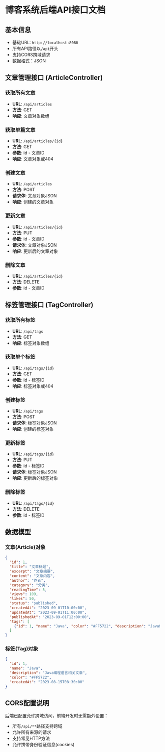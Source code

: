 # 博客系统后端API接口文档

## 基本信息
- 基础URL: `http://localhost:8080`
- 所有API路径以`/api`开头
- 支持CORS跨域请求
- 数据格式：JSON

## 文章管理接口 (ArticleController)

### 获取所有文章
- **URL**: `/api/articles`
- **方法**: GET
- **响应**: 文章对象数组

### 获取单篇文章
- **URL**: `/api/articles/{id}`
- **方法**: GET
- **参数**: id - 文章ID
- **响应**: 文章对象或404

### 创建文章
- **URL**: `/api/articles`
- **方法**: POST
- **请求体**: 文章对象JSON
- **响应**: 创建的文章对象

### 更新文章
- **URL**: `/api/articles/{id}`
- **方法**: PUT
- **参数**: id - 文章ID
- **请求体**: 文章对象JSON
- **响应**: 更新后的文章对象

### 删除文章
- **URL**: `/api/articles/{id}`
- **方法**: DELETE
- **参数**: id - 文章ID

## 标签管理接口 (TagController)

### 获取所有标签
- **URL**: `/api/tags`
- **方法**: GET
- **响应**: 标签对象数组

### 获取单个标签
- **URL**: `/api/tags/{id}`
- **方法**: GET
- **参数**: id - 标签ID
- **响应**: 标签对象或404

### 创建标签
- **URL**: `/api/tags`
- **方法**: POST
- **请求体**: 标签对象JSON
- **响应**: 创建的标签对象

### 更新标签
- **URL**: `/api/tags/{id}`
- **方法**: PUT
- **参数**: id - 标签ID
- **请求体**: 标签对象JSON
- **响应**: 更新后的标签对象

### 删除标签
- **URL**: `/api/tags/{id}`
- **方法**: DELETE
- **参数**: id - 标签ID

## 数据模型

### 文章(Article)对象
```json
{
  "id": 1,
  "title": "文章标题",
  "excerpt": "文章摘要",
  "content": "文章内容",
  "author": "作者",
  "category": "分类",
  "readingTime": 5,
  "views": 100,
  "likes": 50,
  "status": "published",
  "createdAt": "2023-09-01T10:00:00",
  "updatedAt": "2023-09-01T11:00:00",
  "publishedAt": "2023-09-01T12:00:00",
  "tags": [
    {"id": 1, "name": "Java", "color": "#FF5722", "description": "Java编程"}
  ]
}
```

### 标签(Tag)对象
```json
{
  "id": 1,
  "name": "Java",
  "description": "Java编程语言相关文章",
  "color": "#FF5722",
  "createdAt": "2023-08-15T08:30:00"
}
```

## CORS配置说明
后端已配置允许跨域访问，前端开发时无需额外设置：
- 所有`/api/**`路径支持跨域
- 允许所有来源的请求
- 支持常见HTTP方法
- 允许携带身份验证信息(cookies)